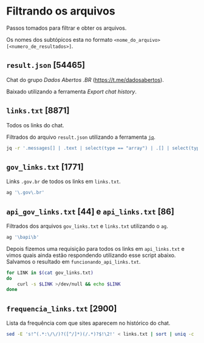 # Filtrando os arquivos

Passos tomados para filtrar e obter os arquivos.

Os nomes dos subtópicos esta no formato `<nome_do_arquivo> [<numero_de_resultados>]`.

## `result.json` [54465]

Chat do grupo *Dados Abertos .BR* (https://t.me/dadosabertos).

Baixado utilizando a ferramenta *Export chat history*.

## `links.txt` [8871]

Todos os links do chat.

Filtrados do arquivo `result.json` utilizando a ferramenta [`jq`](https://stedolan.github.io/jq/).

```sh
jq -r '.messages[] | .text | select(type == "array") | .[] | select(type == "object") | select(.type == "link") | .text' | tr [:upper:] [:lower:] | sort -u
```

## `gov_links.txt` [1771]

Links `.gov.br` de todos os links em `links.txt`.

```sh
ag '\.gov\.br'
```

## `api_gov_links.txt` [44] e `api_links.txt` [86]

Filtrados dos arquivos `gov_links.txt` e `links.txt` utilizando o `ag`.

```sh
ag '\bapi\b'
```

Depois fizemos uma requisição para todos os links em `api_links.txt` e vimos quais ainda estão respondendo utilizando esse script abaixo. Salvamos o resultado em `funcionando_api_links.txt`.

```sh
for LINK in $(cat gov_links.txt)
do
	curl -s $LINK >/dev/null && echo $LINK
done
```

## `frequencia_links.txt` [2900]

Lista da frequência com que sites aparecem no histórico do chat.

```sh
sed -E 's!^(.*:\/\/)?([^/]*)(/.*)?$!\2!' < links.txt | sort | uniq -c | sort -n
```
